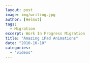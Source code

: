 ```yaml
---
layout: post
image: img/writing.jpg
author: [Helmut]
tags:
  - Migration
excerpt: Work In Progress Migration
title: "Amazing iPad Animations"
date: "2010-10-10"
categories: 
  - "videos"
---
```



